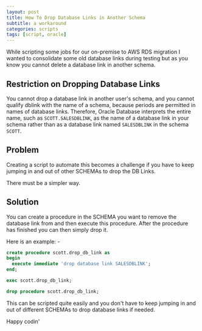 ```yaml
---
layout: post
title: How To Drop Database Links in Another Schema
subtitle: a workaround
categories: scripts
tags: [script, oracle]
---
```


While scripting some jobs for our on-premise to AWS RDS migration I wanted to consolidate some old database links during testing but as you know you cannot delete a database link in another schema.

## Restriction on Dropping Database Links

You cannot drop a database link in another user's schema, and you cannot qualify dblink with the name of a schema, because periods are permitted in names of database links. Therefore, Oracle Database interprets the entire name, such as ```SCOTT.SALESDBLINK```, as the name of a database link in your schema rather than as a database link named ```SALESDBLINK``` in the schema ```SCOTT```.

## Problem

Creating a script to automate this becomes a challenge if you have to keep jumping  in and out of other SCHEMAs to drop the DB Links.

There must be a simpler way.

## Solution

You can create a procedure in the SCHEMA you want to remove the database link from and then execute this procedure. After the procedure has finished you can then simply drop it.

Here is an example: -

```sql
create procedure scott.drop_db_link as
begin
  execute immediate 'drop database link SALESDBLINK';
end;

exec scott.drop_db_link;

drop procedure scott.drop_db_link;
```

This can be scripted quite easily and you don't have to keep jumping in and out of different SCHEMAs to drop database links if needed.

Happy codin'
